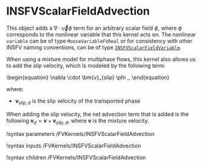 # INSFVScalarFieldAdvection

This object adds a $\nabla \cdot \vec u \phi$ term for an arbitrary scalar field
$\phi$, where $\phi$ corresponds to the nonlinear variable that this kernel acts
on. The nonlinear `variable` can be of type `MooseVariableFVReal` or for
consistency with other INSFV naming conventions, can be of type
[`INSFVScalarFieldVariable`](INSFVScalarFieldVariable.md).

When using a mixture model for multiphase flows, this kernel also allows us
to add the slip velocity, which is modeled by the following term:

\begin{equation}
  \nabla \cdot \bm{v}_{slip} \phi \,,
\end{equation}

where:

- $\bm{v}_{slip,d}$ is the slip velocity of the transported phase

When adding the slip velocity, the net advection term that is added is the following
$\bm{v}_{d} = \bm{v} + \bm{v}_{slip,d}$, where $\bm{v}$ is the mixture velocity.

!syntax parameters /FVKernels/INSFVScalarFieldAdvection

!syntax inputs /FVKernels/INSFVScalarFieldAdvection

!syntax children /FVKernels/INSFVScalarFieldAdvection
